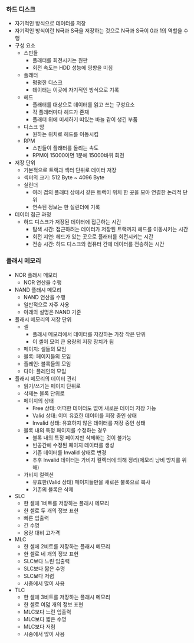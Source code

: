 ### 하드 디스크
- 자기적인 방식으로 데이터를 저장
- 자기적인 방식이란 N극과 S극을 저장하는 것으로 N극과 S극이 0과 1의 역할을 수행
- 구성 요소
  - 스핀들
    - 플래터를 회전시키는 원판
    - 회전 속도는 HDD 성능에 영향을 미침
  - 플래터
    - 평평한 디스크
    - 데이터는 이곳에 자기적인 방식으로 기록
  - 헤드
    - 플래터를 대상으로 데이터를 읽고 쓰는 구성요소
    - 각 플래터마다 헤드가 존재 
    - 플래터 위에 미세하기 떠있는 바늘 같이 생긴 부품
  - 디스크 암
    - 원하는 위치로 헤드를 이동시킴
  - RPM
    - 스핀들이 플래터를 돌리는 속도
    - RPM이 15000이면 1분에 15000바퀴 회전
- 저장 단위
  - 기본적으로 트랙과 섹터 단위로 데이터 저장
  - 섹터의 크기: 512 Byte ~ 4096 Byte
  - 실린더
    - 여러 겹의 플래터 상에서 같은 트랙이 위치 한 곳을 모아 연결한 논리적 단위
    - 연속된 정보는 한 실린더에 기록
- 데이터 접근 과정
  - 하드 디스크가 저장된 데이터에 접근하는 시간
    - 탐색 시간: 접근하려는 데이터가 저장된 트랙까지 헤드를 이동시키는 시간
    - 회전 지연: 헤드가 있는 곳으로 플래터를 회전시키는 시간
    - 전송 시간: 하드 디스크와 컴퓨터 간에 데이터를 전송하는 시간

### 플래시 메모리
- NOR 플래시 메모리
  - NOR 연산을 수행
- NAND 플래시 메모리
  - NAND 연산을 수행
  - 일반적으로 자주 사용
  - 아래의 설명은 NAND 기준
- 플래시 메모리의 저장 단위
  - 셀
    - 플래시 메모리에서 데이터를 저장하는 가장 작은 단위
    - 이 셀이 모여 큰 용량의 저장 장치가 됨
  - 페이지: 셀들의 모임
  - 블록: 페이지들의 모임
  - 플레인: 블록들의 모임
  - 다이: 플레인의 모임
- 플래시 메모리의 데이터 관리
  - 읽기/쓰기는 페이지 단위로
  - 삭제는 블록 단위로
  - 페이지의 상태
    - Free 상태: 어떠한 데이터도 없어 새로운 데이터 저장 가능
    - Valid 상태: 이미 유효한 데이터를 저장 중인 상태
    - Invalid 상태: 유효하지 않은 데이터를 저장 중인 상태
  - 블록 내의 특정 페이지를 수정하는 경우
    - 블록 내의 특정 페이지만 삭제하는 것이 불가능 
    - 빈공간에 수정된 페이지 데이터를 생성
    - 기존 데이터를 Invalid 상태로 변경
    - 추후 Invalid 데이터는 가비지 컬렉터에 의해 정리(메모리 낭비 방지를 위해)
  - 가비지 컬렉션
    -  유효한(Valid 상태) 페이지들만을 새로은 불록으로 복사
    -  기존의 블록은 삭제
- SLC
  - 한 셀에 1비트를 저장하는 플래시 메모리
  - 한 셀로 두 개의 정보 표현
  - 빠른 입출력
  - 긴 수명
  - 용량 대비 고가격
- MLC
  - 한 셀에 2비트를 저장하는 플래시 메모리
  - 한 셀로 네 개의 정보 표현
  - SLC보다 느린 입출력
  - SLC보다 짧은 수명
  - SLC보다 저렴
  - 시중에서 많이 사용
- TLC
  - 한 셀에 3비트를 저장하는 플래시 메모리
  - 한 셀로 여덟 개의 정보 표현
  - MLC보다 느린 입출력
  - MLC보다 짧은 수명
  - MLC보다 저렴
  - 시중에서 많이 사용